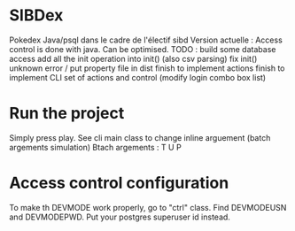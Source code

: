 # SIBDex
Pokedex Java/psql dans le cadre de l'électif sibd
Version actuelle :
  Access control is done with java. Can be optimised.
TODO : 
  build some database access
  add all the init operation into init() (also csv parsing)
  fix init() unknown error / put property file in dist
  finish to implement actions
  finish to implement CLI set of actions and control
  (modify login combo box list)
  
# Run the project
Simply press play. See cli main class to change inline arguement (batch argements simulation)
Btach argements : T <usertype> U <username> P <password>

# Access control configuration
To make th DEVMODE work properly, go to "ctrl" class. Find DEVMODEUSN and DEVMODEPWD. Put your postgres superuser id instead.
